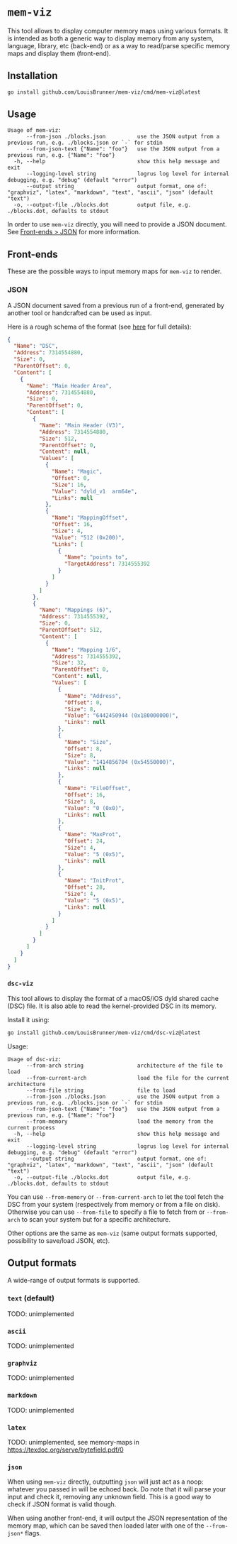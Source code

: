 # `mem-viz`

This tool allows to display computer memory maps using various formats. It is intended as both a generic way to display memory from any system, language, library, etc (back-end) or as a way to read/parse specific memory maps and display them (front-end).

## Installation

```sh
go install github.com/LouisBrunner/mem-viz/cmd/mem-viz@latest
```

## Usage

```
Usage of mem-viz:
      --from-json ./blocks.json          use the JSON output from a previous run, e.g. ./blocks.json or `-` for stdin
      --from-json-text {"Name": "foo"}   use the JSON output from a previous run, e.g. {"Name": "foo"}
  -h, --help                             show this help message and exit
      --logging-level string             logrus log level for internal debugging, e.g. "debug" (default "error")
      --output string                    output format, one of: "graphviz", "latex", "markdown", "text", "ascii", "json" (default "text")
  -o, --output-file ./blocks.dot         output file, e.g. ./blocks.dot, defaults to stdout
```

In order to use `mem-viz` directly, you will need to provide a JSON document. See [Front-ends > JSON](#json) for more information.

## Front-ends

These are the possible ways to input memory maps for `mem-viz` to render.

### JSON

A JSON document saved from a previous run of a front-end, generated by another tool or handcrafted can be used as input.

Here is a rough schema of the format (see [here](pkg/contracts/memory.go) for full details):

```json
{
  "Name": "DSC",
  "Address": 7314554880,
  "Size": 0,
  "ParentOffset": 0,
  "Content": [
    {
      "Name": "Main Header Area",
      "Address": 7314554880,
      "Size": 0,
      "ParentOffset": 0,
      "Content": [
        {
          "Name": "Main Header (V3)",
          "Address": 7314554880,
          "Size": 512,
          "ParentOffset": 0,
          "Content": null,
          "Values": [
            {
              "Name": "Magic",
              "Offset": 0,
              "Size": 16,
              "Value": "dyld_v1  arm64e",
              "Links": null
            },
            {
              "Name": "MappingOffset",
              "Offset": 16,
              "Size": 4,
              "Value": "512 (0x200)",
              "Links": [
                {
                  "Name": "points to",
                  "TargetAddress": 7314555392
                }
              ]
            }
          ]
        },
        {
          "Name": "Mappings (6)",
          "Address": 7314555392,
          "Size": 0,
          "ParentOffset": 512,
          "Content": [
            {
              "Name": "Mapping 1/6",
              "Address": 7314555392,
              "Size": 32,
              "ParentOffset": 0,
              "Content": null,
              "Values": [
                {
                  "Name": "Address",
                  "Offset": 0,
                  "Size": 8,
                  "Value": "6442450944 (0x180000000)",
                  "Links": null
                },
                {
                  "Name": "Size",
                  "Offset": 8,
                  "Size": 8,
                  "Value": "1414856704 (0x54550000)",
                  "Links": null
                },
                {
                  "Name": "FileOffset",
                  "Offset": 16,
                  "Size": 8,
                  "Value": "0 (0x0)",
                  "Links": null
                },
                {
                  "Name": "MaxProt",
                  "Offset": 24,
                  "Size": 4,
                  "Value": "5 (0x5)",
                  "Links": null
                },
                {
                  "Name": "InitProt",
                  "Offset": 28,
                  "Size": 4,
                  "Value": "5 (0x5)",
                  "Links": null
                }
              ]
            }
          ]
        }
      ]
    }
  ]
}
```

### `dsc-viz`

This tool allows to display the format of a macOS/iOS dyld shared cache (DSC) file. It is also able to read the kernel-provided DSC in its memory.

Install it using:

```sh
go install github.com/LouisBrunner/mem-viz/cmd/dsc-viz@latest
```

Usage:

```
Usage of dsc-viz:
      --from-arch string                 architecture of the file to load
      --from-current-arch                load the file for the current architecture
      --from-file string                 file to load
      --from-json ./blocks.json          use the JSON output from a previous run, e.g. ./blocks.json or `-` for stdin
      --from-json-text {"Name": "foo"}   use the JSON output from a previous run, e.g. {"Name": "foo"}
      --from-memory                      load the memory from the current process
  -h, --help                             show this help message and exit
      --logging-level string             logrus log level for internal debugging, e.g. "debug" (default "error")
      --output string                    output format, one of: "graphviz", "latex", "markdown", "text", "ascii", "json" (default "text")
  -o, --output-file ./blocks.dot         output file, e.g. ./blocks.dot, defaults to stdout
```

You can use `--from-memory` or `--from-current-arch` to let the tool fetch the DSC from your system (respectively from memory or from a file on disk). Otherwise you can use `--from-file` to specify a file to fetch from or `--from-arch` to scan your system but for a specific architecture.

Other options are the same as `mem-viz` (same output formats supported, possibility to save/load JSON, etc).

## Output formats

A wide-range of output formats is supported.

### `text` (default)

TODO: unimplemented

### `ascii`

TODO: unimplemented

### `graphviz`

TODO: unimplemented

### `markdown`

TODO: unimplemented

### `latex`

TODO: unimplemented, see memory-maps in https://texdoc.org/serve/bytefield.pdf/0

### `json`

When using `mem-viz` directly, outputting `json` will just act as a noop: whatever you passed in will be echoed back. Do note that it will parse your input and check it, removing any unknown field. This is a good way to check if JSON format is valid though.

When using another front-end, it will output the JSON representation of the memory map, which can be saved then loaded later with one of the `--from-json*` flags.

```

```
